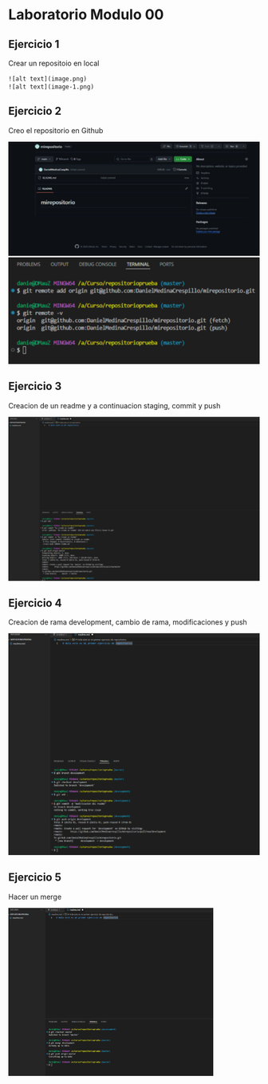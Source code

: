 # Laboratorio Modulo 00

## Ejercicio 1

Crear un repositoio en local

    ![alt text](image.png)
    ![alt text](image-1.png)

## Ejercicio 2

Creo el repositorio en Github

![alt text](image-2.png)
![alt text](image-4.png)

## Ejercicio 3

Creacion de un readme y a continuacion staging, commit y push

![alt text](image-5.png)

## Ejercicio 4

Creacion de rama development, cambio de rama, modificaciones y push

![alt text](image-6.png)

## Ejercicio 5

Hacer un merge

![alt text](image-7.png)
